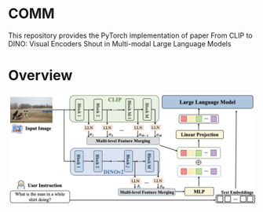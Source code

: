 # COMM
This repository provides the PyTorch implementation of paper From CLIP to DINO: Visual Encoders Shout in Multi-modal Large Language Models

# Overview
<div align=center>
<img src="https://github.com/YuchenLiu98/COMM/blob/main/images/overall.png" width="740px">
</div>
